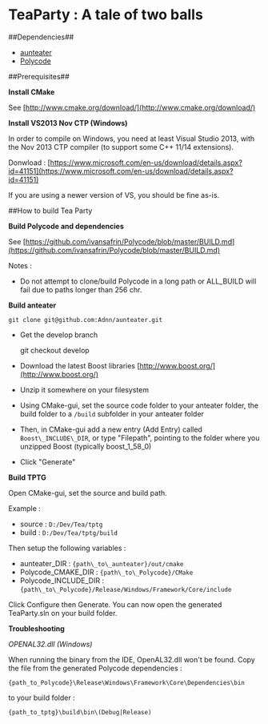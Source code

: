 # TeaParty : A tale of two balls #

##Dependencies##
* [aunteater](https://github.com/Adnn/aunteater)
* [Polycode](https://github.com/ivansafrin/Polycode)

##Prerequisites##

**Install CMake**

See [http://www.cmake.org/download/](http://www.cmake.org/download/)

**Install VS2013 Nov CTP (Windows)**

In order to compile on Windows, you need at least Visual Studio 2013, with the Nov 2013 CTP compiler (to support some C++ 11/14 extensions).

Donwload : [https://www.microsoft.com/en-us/download/details.aspx?id=41151](https://www.microsoft.com/en-us/download/details.aspx?id=41151)

If you are using a newer version of VS, you should be fine as-is.

##How to build Tea Party



**Build Polycode and dependencies** 

See [https://github.com/ivansafrin/Polycode/blob/master/BUILD.md](https://github.com/ivansafrin/Polycode/blob/master/BUILD.md)

Notes : 


- Do not attempt to clone/build Polycode in a long path or ALL_BUILD will fail due to paths longer than 256 chr.


**Build anteater**

	git clone git@github.com:Adnn/aunteater.git

- Get the develop branch

	git checkout develop

- Download the latest Boost libraries [http://www.boost.org/](http://www.boost.org/)
- Unzip it somewhere on your filesystem
- Using CMake-gui, set the source code folder to your anteater folder, the build folder to a `/build` subfolder in your anteater folder
- Then, in CMake-gui add a new entry (Add Entry) called `Boost\_INCLUDE\_DIR`, or type "Filepath", pointing to the folder where you unzipped Boost (typically boost_1_58_0)
- Click "Generate"

**Build TPTG**

Open CMake-gui, set the source and build path.

Example : 

- source : `D:/Dev/Tea/tptg`
- build : `D:/Dev/Tea/tptg/build`

Then setup the following variables :

- aunteater\_DIR : `{path\_to\_aunteater}/out/cmake`
- Polycode\_CMAKE\_DIR : `{path\_to\_Polycode}/CMake`
- Polycode\_INCLUDE\_DIR : `{path\_to\_Polycode}/Release/Windows/Framework/Core/include`

Click Configure then Generate.
You can now open the generated TeaParty.sln on your build folder.

**Troubleshooting**

_OPENAL32.dll (Windows)_

When running the binary from the IDE, OpenAL32.dll won't be found.
Copy the file from the generated Polycode dependencies :

	{path_to_Polycode}\Release\Windows\Framework\Core\Dependencies\bin	

to your build folder :

	{path_to_tptg}\build\bin\(Debug|Release)

